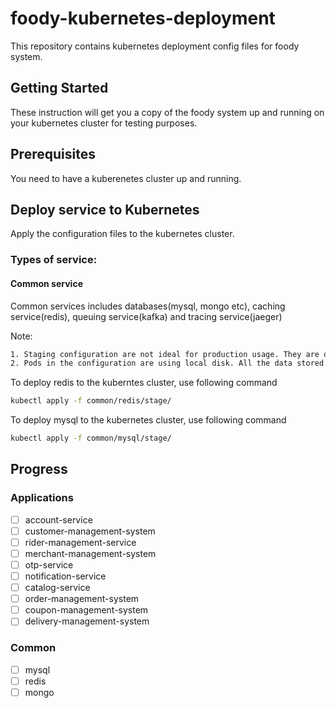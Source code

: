 # foody-kubernetes-deployment

This repository contains kubernetes deployment config files for foody system.

## Getting Started

These instruction will get you a copy of the foody system up and running on your kubernetes cluster for testing purposes. 

## Prerequisites

You need to have a kuberenetes cluster up and running.

## Deploy service to Kubernetes

Apply the configuration files to the kubernetes cluster.

### Types of service:

#### Common service

Common services includes databases(mysql, mongo etc), caching service(redis), queuing service(kafka) and tracing service(jaeger)

Note:
```sh
1. Staging configuration are not ideal for production usage. They are only meant for development and testing purpose.
2. Pods in the configuration are using local disk. All the data stored in the disk will be lost if pod terminates. To prevent this use [persistent volumes] (https://kubernetes.io/docs/concepts/storage/persistent-volumes/).
```
To deploy redis to the kuberntes cluster, use following command

```sh
kubectl apply -f common/redis/stage/
```

To deploy mysql to the kubernetes cluster, use following command

```sh
kubectl apply -f common/mysql/stage/
```

## Progress

### Applications

- [ ] account-service
- [ ] customer-management-system
- [ ] rider-management-service
- [ ] merchant-management-system
- [ ] otp-service
- [ ] notification-service
- [ ] catalog-service
- [ ] order-management-system
- [ ] coupon-management-system
- [ ] delivery-management-system

### Common

- [ ] mysql
- [ ] redis
- [ ] mongo